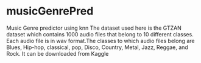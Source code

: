 # musicGenrePred
Music Genre predictor using knn
The dataset used here is the GTZAN dataset which contains 1000 audio files that belong to 10 different classes.
Each audio file is in wav format.The classes to which audio files belong are Blues, Hip-hop, classical, pop, Disco, Country, Metal, Jazz, Reggae, and Rock.
It can be downloaded from Kaggle


